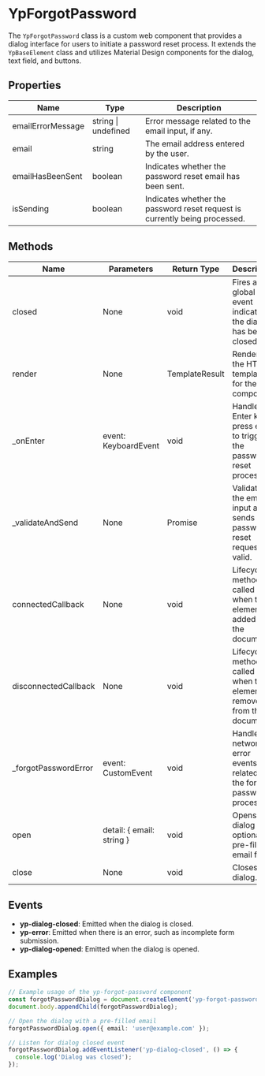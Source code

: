 # YpForgotPassword

The `YpForgotPassword` class is a custom web component that provides a dialog interface for users to initiate a password reset process. It extends the `YpBaseElement` class and utilizes Material Design components for the dialog, text field, and buttons.

## Properties

| Name              | Type      | Description                                                                 |
|-------------------|-----------|-----------------------------------------------------------------------------|
| emailErrorMessage | string \| undefined | Error message related to the email input, if any.                                |
| email             | string    | The email address entered by the user.                                       |
| emailHasBeenSent  | boolean   | Indicates whether the password reset email has been sent.                    |
| isSending         | boolean   | Indicates whether the password reset request is currently being processed.   |

## Methods

| Name               | Parameters                | Return Type | Description                                                                 |
|--------------------|---------------------------|-------------|-----------------------------------------------------------------------------|
| closed             | None                      | void        | Fires a global event indicating the dialog has been closed.                 |
| render             | None                      | TemplateResult | Renders the HTML template for the component.                                |
| _onEnter           | event: KeyboardEvent      | void        | Handles the Enter key press event to trigger the password reset process.    |
| _validateAndSend   | None                      | Promise<boolean> | Validates the email input and sends the password reset request if valid.    |
| connectedCallback  | None                      | void        | Lifecycle method called when the element is added to the document.          |
| disconnectedCallback | None                    | void        | Lifecycle method called when the element is removed from the document.      |
| _forgotPasswordError | event: CustomEvent      | void        | Handles network error events related to the forgot password process.        |
| open               | detail: { email: string } | void        | Opens the dialog and optionally pre-fills the email field.                  |
| close              | None                      | void        | Closes the dialog.                                                          |

## Events

- **yp-dialog-closed**: Emitted when the dialog is closed.
- **yp-error**: Emitted when there is an error, such as incomplete form submission.
- **yp-dialog-opened**: Emitted when the dialog is opened.

## Examples

```typescript
// Example usage of the yp-forgot-password component
const forgotPasswordDialog = document.createElement('yp-forgot-password');
document.body.appendChild(forgotPasswordDialog);

// Open the dialog with a pre-filled email
forgotPasswordDialog.open({ email: 'user@example.com' });

// Listen for dialog closed event
forgotPasswordDialog.addEventListener('yp-dialog-closed', () => {
  console.log('Dialog was closed');
});
```